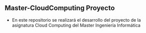 ## Master-CloudComputing Proyecto
 * En este repositorio se realizará el desarrollo del proyecto de la asignatura Cloud Computing del Master Ingeniería Informática
